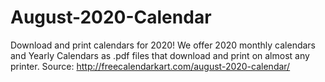 # August-2020-Calendar
Download and print calendars for 2020! We offer 2020 monthly calendars and Yearly Calendars as .pdf files that download and print on almost any printer. Source: http://freecalendarkart.com/august-2020-calendar/
